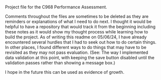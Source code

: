 Project file for the C968 Performance Assessment. 

Comments throughout the files are sometimes to be deleted as they are reminders or explanations of what I need to do next. 
I thought it would be helpful to have a repository that would track it from the beginning including these notes as it would show my thought process while learning how to build the project. 
As of writing this readme on 05/06/24, I have already encountered several hurdles that I had to seek out how to do certain things. 
In other places, I found different ways to do things that may have to be revisited as they may not pass evaluation. (See: The way I implemented data validation at this point, with keeping the save button disabled until the validation passes rather than showing a message box.) 

I hope in the future this can be used as evidence of growth. 
